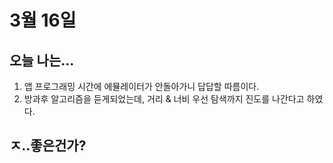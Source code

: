 # 3월 16일 

## 오늘 나는...

1. 앱 프로그래밍 시간에 에뮬레이터가 안돌아가니 답답할 따름이다.
2. 방과후 알고리즘을 듣게되었는데, 거리 & 너비 우선 탐색까지 진도를 나간다고 하였다.

## ㅈ..좋은건가?